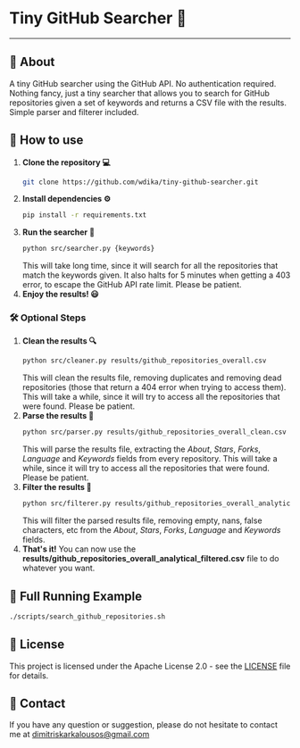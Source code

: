 # Tiny GitHub Searcher 🚀
***

## 🧐 About

A tiny GitHub searcher using the GitHub API. No authentication required. Nothing fancy, just a tiny searcher that allows you to search for GitHub repositories given a set of keywords and returns a CSV file with the results. Simple parser and filterer included.

## 📖 How to use
1. **Clone the repository 💻**
   ```bash
   git clone https://github.com/wdika/tiny-github-searcher.git
    ```
2. **Install dependencies ⚙️**
   ```bash
   pip install -r requirements.txt
    ```
3. **Run the searcher 🏃**
    ```bash
    python src/searcher.py {keywords}
     ```
     This will take long time, since it will search for all the repositories that match the keywords given. It also halts for 5 minutes when getting a 403 error, to escape the GitHub API rate limit. Please be patient.
4. **Enjoy the results! 😃**

### 🛠️ Optional Steps
1. **Clean the results 🔍**
    ```bash
    python src/cleaner.py results/github_repositories_overall.csv
    ```
   This will clean the results file, removing duplicates and removing dead repositories (those that return a 404 error 
    when trying to access them). This will take a while, since it will try to access all the repositories that were 
    found. Please be patient.
2. **Parse the results 📝**
    ```bash
    python src/parser.py results/github_repositories_overall_clean.csv
    ```  
    This will parse the results file, extracting the _About_, _Stars_, _Forks_, _Language_ and _Keywords_ fields from every repository. This will take a while, since it will try to access all the repositories that were found. Please be patient.
3. **Filter the results 📌**
    ```bash
    python src/filterer.py results/github_repositories_overall_analytical.csv
    ```  
    This will filter the parsed results file, removing empty, nans, false characters, etc from the _About_, _Stars_, _Forks_, _Language_ and _Keywords_ fields.
4. **That's it!** You can now use the **results/github_repositories_overall_analytical_filtered.csv** file to do whatever you want.

## 🌟 Full Running Example
```bash 
./scripts/search_github_repositories.sh
```

## 📄 License
This project is licensed under the Apache License 2.0 - see the [LICENSE](LICENSE) file for details.


## 📧 Contact
If you have any question or suggestion, please do not hesitate to contact me at dimitriskarkalousos@gmail.com
